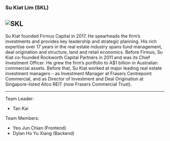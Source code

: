 ### Su Kiat Lim (SKL)
![SKL](https://www.firmus.com.sg/wp-content/uploads/2022/03/SK_196_edited_sq_trans-line.png)
-----------
Su Kiat founded Firmus Capital in 2017. He spearheads the firm’s investments and provides key leadership and strategic planning. His rich expertise over 17 years in the real estate industry spans fund management, deal origination and structure, land and retail economics.
Before Firmus, Su Kiat co-founded Rockworth Capital Partners in 2011 and was its Chief Investment Officer. He grew the firm’s portfolio to A$1 billion in Australian commercial assets. Before that, Su Kiat worked at major leading real estate investment managers – as Investment Manager at Frasers Centrepoint Commercial, and as Director of Investment and Deal Origination at Singapore-listed Allco REIT (now Frasers Commercial Trust).

----------
Team Leader:
- Tan Kai

Team Members:
- Yeo Jun Chian (Frontend)
- Dylan Ho Yu Xiang (Backend)